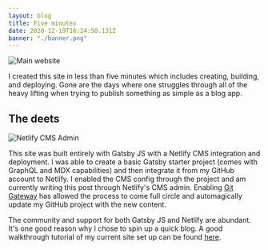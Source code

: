 ```yaml
---
layout: blog
title: Five minutes
date: 2020-12-19T16:24:58.131Z
banner: "./banner.png"
---
```

<img class="responsive-img" src="/images/uploads/2020-12-19/screen-shot-2020-12-19-at-1.18.48-pm.png" alt="Main website" />

I created this site in less than five minutes which includes creating, building, and deploying. Gone are the days where one struggles through all of the heavy lifting when trying to publish something as simple as a blog app.

## The deets

<img class="responsive-img" src="/images/uploads/2020-12-19/screen-shot-2020-12-19-at-12.47.51-pm.png" alt="Netlify CMS Admin" />

This site was built entirely with Gatsby JS with a Netlify CMS integration and deployment. I was able to create a basic Gatsby starter project (comes with GraphQL and MDX capabilities) and then integrate it from my GitHub account to Netlify. I enabled the CMS config through the project and am currently writing this post through Netlify's CMS admin. Enabling [Git Gateway](https://docs.netlify.com/visitor-access/git-gateway/) has allowed the process to come full circle and automagically update my GitHub project with the new content.

The community and support for both Gatsby JS and Netlify are abundant. It's one good reason why I chose to spin up a quick blog. A good walkthrough tutorial of my current site set up can be found [here](https://www.freecodecamp.org/news/how-to-build-a-blog-with-gatsby-and-netlify-cms/).